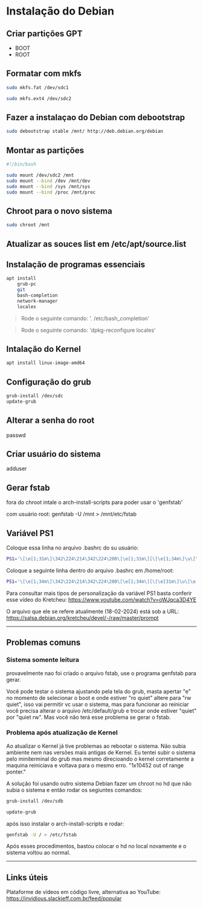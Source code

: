 # Instalação do Debian

## Criar partições GPT
- BOOT
- ROOT


## Formatar com mkfs

```sh
sudo mkfs.fat /dev/sdc1
```

```sh
sudo mkfs.ext4 /dev/sdc2
```

## Fazer a instalaçao do Debian com debootstrap

```sh
sudo debootstrap stable /mnt/ http://deb.debian.org/debian
```

## Montar as partições

```sh
#!/bin/bash

sudo mount /dev/sdc2 /mnt
sudo mount --bind /dev /mnt/dev
sudo mount --bind /sys /mnt/sys
sudo mount --bind /proc /mnt/proc
```

## Chroot para o novo sistema

```sh
sudo chroot /mnt
```

## Atualizar as souces list em /etc/apt/source.list

## Instalação de programas essenciais

```sh
apt install
    grub-pc
    git
    bash-completion
    network-manager
    locales
```

> Rode o seguinte comando: '. /etc/bash_completion'

> Rode o seguinte comando: 'dpkg-reconfigure locales'

## Intalação do Kernel

```sh
apt install linux-image-amd64
```

## Configuração do grub

```sh
grub-install /dev/sdc
update-grub
```

## Alterar a senha do root

passwd

## Criar usuário do sistema

adduser <nome-usuario>

## Gerar fstab

fora do chroot intale o arch-install-scripts para poder usar o 'genfstab'

com usuário root:
genfstab -U /mnt > /mnt/etc/fstab


## Variável  PS1

Coloque essa linha no arquivo .bashrc do su usuário:
```sh
PS1='\[\e[1;31m\]\342\224\214\342\224\200\[\e[1;31m\][\[\e[1;34m\]\u\[\e[1;37m\]@\[\e[1;1;34m\]\h\[\e[1;31m\]]\[\e[1;31m\]\342\224\200\[\e[1;31m\][\[\e[1;34m\]\w\[\e[1;31m\]]\[\e[1;31m\]\342\224\200[\[\e[1;37m\]\t\[\e[1;31m\]]\[\e[0m\]\[\e[33m\]\[`__git_ps1`\]\[\e[0m\]\n\[\e[1;31m\]\342\224\224\342\224\200\342\224\200\342\225\274\[\e[1;37m\] \$ \[\e[0m\]'
```

Coloque a seguinte linha dentro do arquivo .bashrc em /home/root:
```sh
PS1='\[\e[1;34m\]\342\224\214\342\224\200\[\e[1;34m\][\[\e[31m\]\u\[\e[1;37m\]@\[\e[1;34m\]\h\[\e[1;34m\]]\[\e[1;34m\]\342\224\200\[\e[1;34m\][\[\e[31m\]\w\[\e[1;34m\]]\[\e[1;34m\]\342\224\200[\[\e[1;37m\]\t\[\e[1;34m\]]\n\[\e[1;34m\]\342\224\224\342\224\200\342\224\200\342\225\274\[\e[1;37m\] \$ \[\e[0m\]'
```

Para consultar mais tipos de personalização da variável PS1 basta conferir esse
vídeo do Kretcheu:
https://www.youtube.com/watch?v=oWJqca3D4YE

O arquivo que ele se refere atualmente (18-02-2024) está sob a URL:
https://salsa.debian.org/kretcheu/devel/-/raw/master/prompt

---

## Problemas comuns 

### Sistema somente leitura
provavelmente nao foi criado o arquivo fstab, use o programa genfstab para gerar.

Você pode testar o sistema ajustando pela tela do grub, masta apertar "e" no momento de selecionar o boot e
onde estiver "ro quiet" altere para "rw quiet", isso vai permitir vc usar o sistema, mas para funcionar ao reiniciar
você precisa alterar o arquivo /etc/default/grub e trocar onde estiver "quiet" por "quiet rw".
Mas você não terá esse problema se gerar o fstab.

### Problema após atualização de Kernel

Ao atualizar o Kernel já tive problemas ao rebootar o sistema. Não subia
ambiente nem nas versões mais antigas de Kernel. Eu tentei subir o sistema pelo
miniterminal do grub mas mesmo direcioando o kernel corretamente a maquina
reiniciava e voltava para o mesmo erro.
"1x10452 out of range ponter."

A solução foi usando outro sistema Debian fazer um chroot no hd que não subia o
sistema e então rodar os segiuntes comandos:

```sh
grub-install /dev/sdb

update-grub
```

após isso instalar o arch-install-scripts e rodar:

```sh
genfstab -U / > /etc/fstab
```

Após esses procedimentos, bastou colocar o hd no local novamente e o sistema
voltou ao normal.


---

## Links úteis

Plataforme de vídeos em código livre, alternativa ao YouTube:
https://invidious.slackjeff.com.br/feed/popular
